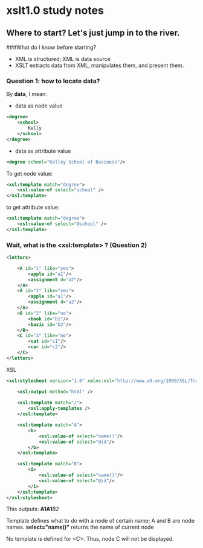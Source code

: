 # xslt1.0 study notes


## Where to start? Let's just jump in to the river.
###What do I know before starting?
* XML is structured; XML is data source
* XSLT extracts data from XML, manipulates them, and present them.

### Question 1: how to locate data?
By **data**, I mean:
* data as node value
```xml
<degree>
    <school>
        Kelly
    </school>
</degree>
```
* data as attribute value
```xml
<degree school="Kelley School of Business"/>
```

To get node value:
```xml
<xsl:template match="degree">
    <xsl:value-of select="school" />
</xsl:template>
```

to get attribute value:
```xml
<xsl:template match="degree">
    <xsl:value-of select="@school" />
</xsl:template>
```

### Wait, what is the \<xsl:template\> ? (Question 2)

```xml
<letters>

    <A id="1" like="yes">
        <apple id="a1"/>
        <assignment d="a2"/>
    </A>
    <A id="1" like="yes">
        <apple id="a1"/>
        <assignment d="a2"/>
    </A>
    <B id="2" like="no">
        <book id="b1"/>
        <basic id="b2"/>
    </B>
    <C id="3" like="no">
        <cat id="c1"/>
        <car id="c2"/>
    </C>
</letters>
```

XSL
```xml
<xsl:stylesheet version="1.0" xmlns:xsl="http://www.w3.org/1999/XSL/Transform">

    <xsl:output method="html" />
    
    <xsl:template match="/">
        <xsl:apply-templates />
    </xsl:template>

    <xsl:template match="A">
        <b>
            <xsl:value-of select="name()"/>
            <xsl:value-of select="@id"/>
        </b>
    </xsl:template>

    <xsl:template match="B">
        <i>
            <xsl:value-of select="name()"/>
            <xsl:value-of select="@id"/>
        </i>
    </xsl:template>
</xsl:stylesheet>
```
This outputs:
**A1A1***B2*

Template defines what to do with a node of certain name; A and B are node names.
**select="name()"** returns the name of current node

No template is defined for \<C>. Thus, node C will not be displayed.

 
